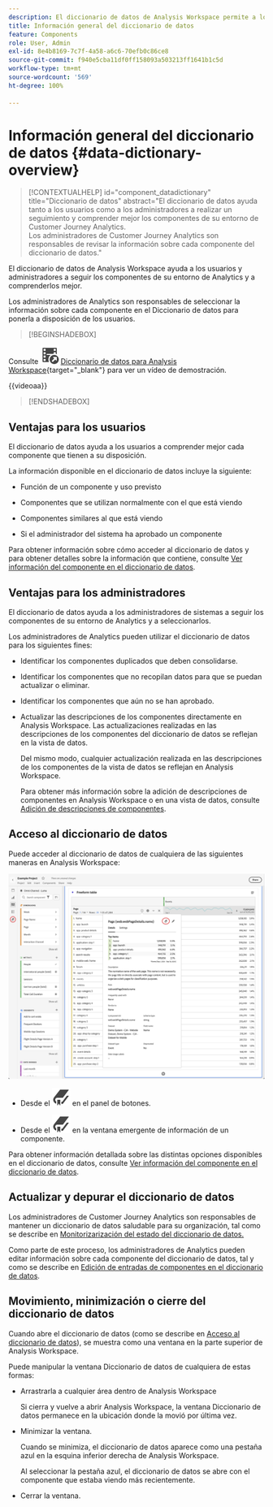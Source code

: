 ```yaml
---
description: El diccionario de datos de Analysis Workspace permite a los usuarios catalogar y realizar un seguimiento de los distintos componentes de Analysis Workspace, incluido su uso previsto, cuáles están aprobados, cuáles son duplicados, etc.
title: Información general del diccionario de datos
feature: Components
role: User, Admin
exl-id: 8e4b8169-7c7f-4a58-a6c6-70efb0c86ce8
source-git-commit: f940e5cba11df0ff158093a503213ff1641b1c5d
workflow-type: tm+mt
source-wordcount: '569'
ht-degree: 100%

---
```


# Información general del diccionario de datos {#data-dictionary-overview}

<!-- markdownlint-disable MD034 -->

>[!CONTEXTUALHELP]
>id="component_datadictionary"
>title="Diccionario de datos"
>abstract="El diccionario de datos ayuda tanto a los usuarios como a los administradores a realizar un seguimiento y comprender mejor los componentes de su entorno de Customer Journey Analytics. <br/>Los administradores de Customer Journey Analytics son responsables de revisar la información sobre cada componente del diccionario de datos."

<!-- markdownlint-enable MD034 -->


El diccionario de datos de Analysis Workspace ayuda a los usuarios y administradores a seguir los componentes de su entorno de Analytics y a comprenderlos mejor.

Los administradores de Analytics son responsables de seleccionar la información sobre cada componente en el Diccionario de datos para ponerla a disposición de los usuarios.


>[!BEGINSHADEBOX]

Consulte ![VideoCheckedOut](/help/assets/icons/VideoCheckedOut.svg) [Diccionario de datos para Analysis Workspace](https://video.tv.adobe.com/v/3418028/?quality=12&learn=on){target="_blank"} para ver un vídeo de demostración.

{{videoaa}}

>[!ENDSHADEBOX]



## Ventajas para los usuarios

El diccionario de datos ayuda a los usuarios a comprender mejor cada componente que tienen a su disposición.

La información disponible en el diccionario de datos incluye la siguiente:

* Función de un componente y uso previsto

* Componentes que se utilizan normalmente con el que está viendo

* Componentes similares al que está viendo

* Si el administrador del sistema ha aprobado un componente

Para obtener información sobre cómo acceder al diccionario de datos y para obtener detalles sobre la información que contiene, consulte [Ver información del componente en el diccionario de datos](/help/components/data-dictionary/view-data-dictionary.md).

## Ventajas para los administradores

El diccionario de datos ayuda a los administradores de sistemas a seguir los componentes de su entorno de Analytics y a seleccionarlos.

Los administradores de Analytics pueden utilizar el diccionario de datos para los siguientes fines:

* Identificar los componentes duplicados que deben consolidarse.

* Identificar los componentes que no recopilan datos para que se puedan actualizar o eliminar.

* Identificar los componentes que aún no se han aprobado.

* Actualizar las descripciones de los componentes directamente en Analysis Workspace. Las actualizaciones realizadas en las descripciones de los componentes del diccionario de datos se reflejan en la vista de datos.

  Del mismo modo, cualquier actualización realizada en las descripciones de los componentes de la vista de datos se reflejan en Analysis Workspace.

  Para obtener más información sobre la adición de descripciones de componentes en Analysis Workspace o en una vista de datos, consulte [Adición de descripciones de componentes](/help/components/add-component-descriptions.md).

## Acceso al diccionario de datos

Puede acceder al diccionario de datos de cualquiera de las siguientes maneras en Analysis Workspace:

![Icono del diccionario de datos en el panel izquierdo](assets/data-dictionary-access.png)

* Desde el ![Marcador](/help/assets/icons/Bookmark.svg) en el panel de botones.



* Desde el ![Marcador](/help/assets/icons/Bookmark.svg) en la ventana emergente de información de un componente.


Para obtener información detallada sobre las distintas opciones disponibles en el diccionario de datos, consulte [Ver información del componente en el diccionario de datos](/help/components/data-dictionary/view-data-dictionary.md).

## Actualizar y depurar el diccionario de datos

Los administradores de Customer Journey Analytics son responsables de mantener un diccionario de datos saludable para su organización, tal como se describe en [Monitorizarización del estado del diccionario de datos.](/help/components/data-dictionary/monitor-data-dictionary-health.md)

Como parte de este proceso, los administradores de Analytics pueden editar información sobre cada componente del diccionario de datos, tal y como se describe en [Edición de entradas de componentes en el diccionario de datos](/help/components/data-dictionary/edit-entries-data-dictionary.md).

## Movimiento, minimización o cierre del diccionario de datos

Cuando abre el diccionario de datos (como se describe en [Acceso al diccionario de datos](#access-the-data-dictionary)), se muestra como una ventana en la parte superior de Analysis Workspace.

Puede manipular la ventana Diccionario de datos de cualquiera de estas formas:

* Arrastrarla a cualquier área dentro de Analysis Workspace

  Si cierra y vuelve a abrir Analysis Workspace, la ventana Diccionario de datos permanece en la ubicación donde la movió por última vez. <!--True?-->

* Minimizar la ventana.

  Cuando se minimiza, el diccionario de datos aparece como una pestaña azul en la esquina inferior derecha de Analysis Workspace.

  Al seleccionar la pestaña azul, el diccionario de datos se abre con el componente que estaba viendo más recientemente.

* Cerrar la ventana.
